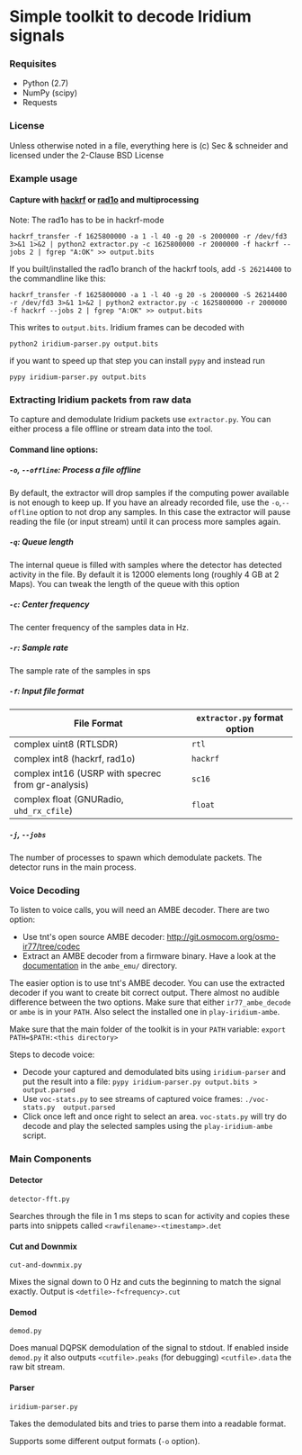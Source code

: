 # Simple toolkit to decode Iridium signals

### Requisites

 * Python (2.7)
 * NumPy (scipy)
 * Requests

### License

Unless otherwise noted in a file, everything here is
(c) Sec & schneider
and licensed under the 2-Clause BSD License

### Example usage
#### Capture with [hackrf](https://greatscottgadgets.com/hackrf/) or [rad1o](https://rad1o.badge.events.ccc.de/start) and multiprocessing

Note: The rad1o has to be in hackrf-mode

    hackrf_transfer -f 1625800000 -a 1 -l 40 -g 20 -s 2000000 -r /dev/fd3 3>&1 1>&2 | python2 extractor.py -c 1625800000 -r 2000000 -f hackrf --jobs 2 | fgrep "A:OK" >> output.bits

If you built/installed the rad1o branch of the hackrf tools, add `-S 26214400` to the commandline like this:

    hackrf_transfer -f 1625800000 -a 1 -l 40 -g 20 -s 2000000 -S 26214400 -r /dev/fd3 3>&1 1>&2 | python2 extractor.py -c 1625800000 -r 2000000 -f hackrf --jobs 2 | fgrep "A:OK" >> output.bits

This writes to `output.bits`. Iridium frames can be decoded with

    python2 iridium-parser.py output.bits

if you want to speed up that step you can install `pypy` and instead run 

    pypy iridium-parser.py output.bits

### Extracting Iridium packets from raw data

To capture and demodulate Iridium packets use `extractor.py`. You can either process
a file offline or stream data into the tool.

#### Command line options:

##### `-o`, `--offline`: Process a file offline
By default, the extractor will drop samples if the computing power available is
not enough to keep up. If you have an already recorded file, use the `-o`,`--offline`
option to not drop any samples. In this case the extractor will pause reading the
file (or input stream) until it can process more samples again.

##### `-q`: Queue length
The internal queue is filled with samples where the detector has detected activity
in the file. By default it is 12000 elements long (roughly 4 GB at 2 Maps). You can
tweak the length of the queue with this option

##### `-c`: Center frequency
The center frequency of the samples data in Hz.

##### `-r`: Sample rate
The sample rate of the samples in sps

##### `-f`: Input file format
| File Format                                        | `extractor.py` format option |
|----------------------------------------------------|------------------------------|
| complex uint8 (RTLSDR)                             | `rtl`                        |
| complex int8 (hackrf, rad1o)                       | `hackrf`                     |
| complex int16 (USRP with specrec from gr-analysis) | `sc16`                       |
| complex float (GNURadio, `uhd_rx_cfile`)           | `float`                      |

##### `-j`, `--jobs`
The number of processes to spawn which demodulate packets. The detector runs in the main
process.

### Voice Decoding
To listen to voice calls, you will need an AMBE decoder. There are two option:
 - Use tnt's open source AMBE decoder: http://git.osmocom.org/osmo-ir77/tree/codec
 - Extract an AMBE decoder from a firmware binary. Have a look at the [documentation](ambe_emu/Readme.md) in the `ambe_emu/` directory.

The easier option is to use tnt's AMBE decoder. You can use the extracted decoder if you want to create bit correct output. There almost no audible difference between the two options. Make sure that either `ir77_ambe_decode` or `ambe` is in your `PATH`. Also select the installed one in `play-iridium-ambe`.

Make sure that the main folder of the toolkit is in your `PATH` variable: `export PATH=$PATH:<this directory>`

Steps to decode voice:
 - Decode your captured and demodulated bits using `iridium-parser` and put the result into a file: `pypy iridium-parser.py output.bits > output.parsed`
 - Use `voc-stats.py` to see streams of captured voice frames: `./voc-stats.py  output.parsed`
 - Click once left and once right to select an area. `voc-stats.py` will try do decode and play the selected samples using the `play-iridium-ambe` script.


### Main Components

#### Detector
`detector-fft.py`

Searches through the file in 1 ms steps to scan for activity
and copies these parts into snippets called `<rawfilename>-<timestamp>.det`

#### Cut and Downmix

`cut-and-downmix.py`

Mixes the signal down to 0 Hz and cuts the beginning to match
the signal exactly. Output is `<detfile>-f<frequency>.cut`

#### Demod

`demod.py`

Does manual DQPSK demodulation of the signal to stdout.
If enabled inside `demod.py` it also outputs
`<cutfile>.peaks` (for debugging)
`<cutfile>.data` the raw bit stream.

#### Parser

`iridium-parser.py`

Takes the demodulated bits and tries to parse them into a readable format.

Supports some different output formats (`-o` option).

